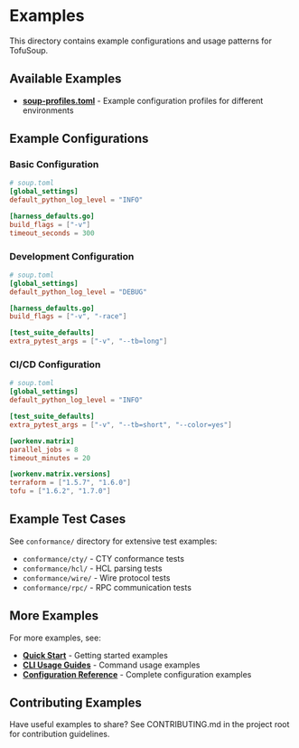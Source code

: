 # Examples

This directory contains example configurations and usage patterns for TofuSoup.

## Available Examples

- **[soup-profiles.toml](soup-profiles.toml)** - Example configuration profiles for different environments

## Example Configurations

### Basic Configuration

```toml
# soup.toml
[global_settings]
default_python_log_level = "INFO"

[harness_defaults.go]
build_flags = ["-v"]
timeout_seconds = 300
```

### Development Configuration

```toml
# soup.toml
[global_settings]
default_python_log_level = "DEBUG"

[harness_defaults.go]
build_flags = ["-v", "-race"]

[test_suite_defaults]
extra_pytest_args = ["-v", "--tb=long"]
```

### CI/CD Configuration

```toml
# soup.toml
[global_settings]
default_python_log_level = "INFO"

[test_suite_defaults]
extra_pytest_args = ["-v", "--tb=short", "--color=yes"]

[workenv.matrix]
parallel_jobs = 8
timeout_minutes = 20

[workenv.matrix.versions]
terraform = ["1.5.7", "1.6.0"]
tofu = ["1.6.2", "1.7.0"]
```

## Example Test Cases

See `conformance/` directory for extensive test examples:
- `conformance/cty/` - CTY conformance tests
- `conformance/hcl/` - HCL parsing tests
- `conformance/wire/` - Wire protocol tests
- `conformance/rpc/` - RPC communication tests

## More Examples

For more examples, see:
- **[Quick Start](../getting-started/quick-start.md)** - Getting started examples
- **[CLI Usage Guides](../guides/cli-usage/)** - Command usage examples
- **[Configuration Reference](../reference/configuration.md)** - Complete configuration examples

## Contributing Examples

Have useful examples to share? See CONTRIBUTING.md in the project root for contribution guidelines.

